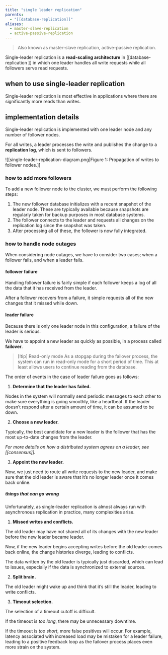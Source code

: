 ```yaml
---
title: "single leader replication"
parents:
  - "[[database-replication]]"
aliases:
  - master-slave-replication
  - active-passive-replication
---
```


> Also known as master-slave replication, active-passive replication.

Single-leader replication is a **read-scaling architecture** in [[database-replication ]] in which one leader handles all write requests while all followers serve read requests.

## when to use single-leader replication

Single-leader replication is most effective in applications where there are significantly more reads than writes.

## implementation details

Single-leader replication is implemented with one leader node and any number of follower nodes.

For all writes, a leader processes the write and publishes the change to a **replication log**, which is sent to followers.

![[single-leader-replication-diagram.png|Figure 1: Propagation of writes to follower nodes.]]

### how to add more followers

To add a new follower node to the cluster, we must perform the following steps:

1. The new follower database initializes with a recent snapshot of the leader node. These are typically available because snapshots are regularly taken for backup purposes in most database systems.
2. The follower connects to the leader and requests all changes on the replication log since the snapshot was taken.
3. After processing all of these, the follower is now fully integrated.

### how to handle node outages

When considering node outages, we have to consider two cases; when a follower fails, and when a leader fails.

#### follower failure

Handling follower failure is fairly simple if each follower keeps a log of all the data that it has received from the leader.

After a follower recovers from a failure, it simple requests all of the new changes that it missed while down.

#### leader failure

Because there is only one leader node in this configuration, a failure of the leader is serious.

We have to appoint a new leader as quickly as possible, in a process called **failover**.


> [!tip] Read-only mode
> As a stopgap during the failover process, the system can run in read-only mode for a short period of time. This at least allows users to continue reading from the database.

The order of events in the case of leader failure goes as follows:

1. **Determine that the leader has failed.**

Nodes in the system will normally send periodic messages to each other to make sure everything is going smoothly, like a heartbeat. If the leader doesn’t respond after a certain amount of time, it can be assumed to be down.

2. **Choose a new leader.**

Typically, the best candidate for a new leader is the follower that has the most up-to-date changes from the leader.

*For more details on how a distributed system agrees on a leader, see [[consensus]].*

3. **Appoint the new leader.**

Now, we just need to route all write requests to the new leader, and make sure that the old leader is aware that it’s no longer leader once it comes back online.

##### things that can go wrong

Unfortunately, as single-leader replication is almost always run with asynchronous replication in practice, many complexities arise.

1. **Missed writes and conflicts.**

The old leader may have not shared all of its changes with the new leader before the new leader became leader.

Now, if the new leader begins accepting writes before the old leader comes back online, the change histories diverge, leading to conflicts.

The data written by the old leader is typically just discarded, which can lead to issues, especially if the data is synchronized to external sources.

2. **Split brain.**

The old leader might wake up and think that it’s still the leader, leading to write conflicts.

3. **Timeout selection.**

The selection of a timeout cutoff is difficult.

If the timeout is *too long*, there may be unnecessary downtime.

If the timeout is *too short*, more false positives will occur. For example, latency associated with increased load may be mistaken for a leader failure, leading to a positive feedback loop as the failover process places even more strain on the system.
